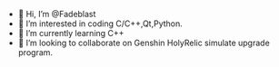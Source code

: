 - 👋 Hi, I’m @Fadeblast
- 👀 I’m interested in coding C/C++,Qt,Python.
- 🌱 I’m currently learning C++
- 💞️ I’m looking to collaborate on Genshin HolyRelic simulate upgrade program.

<!---
Fadeblast/Fadeblast is a ✨ special ✨ repository because its `README.md` (this file) appears on your GitHub profile.
You can click the Preview link to take a look at your changes.
--->
